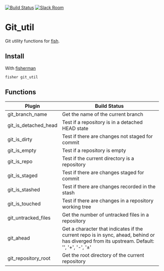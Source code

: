 [![Build Status][travis-badge]][travis-link]
[![Slack Room][slack-badge]][slack-link]

# Git_util

Git utility functions for [fish].

## Install

With [fisherman]

```
fisher git_util
```

## Functions

| Plugin                 | Build Status |
|------------------------|----------------------------------------------------------------------------|
| git_branch_name        | Get the name of the current branch                                         |
| git_is_detached_head   | Test if a repository is in a detached HEAD state                           |
| git_is_dirty           | Test if there are changes not staged for commit                            |
| git_is_empty           | Test if a repository is empty                                              |
| git_is_repo            | Test if the current directory is a repository                              |
| git_is_staged          | Test if there are changes staged for commit                                |
| git_is_stashed         | Test if there are changes recorded in the stash                            |
| git_is_touched         | Test if there are changes in a repository working tree                     |
| git_untracked_files    | Get the number of untracked files in a repository                          |
| git_ahead              | Get a character that indicates if the current repo is in sync, ahead, behind or has diverged from its upstream. Default: '', '+', '-', '±'                |
| git_repository_root    | Get the root directory of the current repository                           |


[fisherman]: https://github.com/fisherman/fisherman
[git_util]: https://github.com/fisherman/git_util

[slack-link]: https://fisherman-wharf.herokuapp.com
[slack-badge]: https://fisherman-wharf.herokuapp.com/badge.svg
[travis-link]: https://travis-ci.org/fisherman/git_util
[travis-badge]: https://img.shields.io/travis/fisherman/git_util.svg

[fish]: https://fishshell.com

